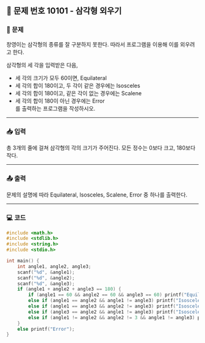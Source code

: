## 📝 문제 번호 10101 - 삼각형 외우기  

### 📌 문제
창영이는 삼각형의 종류를 잘 구분하지 못한다. 따라서 프로그램을 이용해 이를 외우려고 한다.

삼각형의 세 각을 입력받은 다음,

  - 세 각의 크기가 모두 60이면, Equilateral
  - 세 각의 합이 180이고, 두 각이 같은 경우에는 Isosceles
  - 세 각의 합이 180이고, 같은 각이 없는 경우에는 Scalene
  - 세 각의 합이 180이 아닌 경우에는 Error  
를 출력하는 프로그램을 작성하시오.

---

### 📥 입력
총 3개의 줄에 걸쳐 삼각형의 각의 크기가 주어진다. 모든 정수는 0보다 크고, 180보다 작다.

---

### 📤 출력
문제의 설명에 따라 Equilateral, Isosceles, Scalene, Error 중 하나를 출력한다.

---

### 💻 코드
```c
#include <math.h>
#include <stdlib.h>
#include <string.h>
#include <stdio.h>

int main() {
    int angle1, angle2, angle3;
    scanf("%d", &angle1);
    scanf("%d", &angle2);
    scanf("%d", &angle3);
    if (angle1 + angle2 + angle3 == 180) {
        if (angle1 == 60 && angle2 == 60 && angle3 == 60) printf("Equilateral");
        else if (angle1 == angle2 && angle1 != angle3) printf("Isosceles");
        else if (angle1 == angle3 && angle2 != angle3) printf("Isosceles");
        else if (angle3 == angle2 && angle1 != angle3) printf("Isosceles");
        else if (angle1 != angle2 && angle2 != 3 && angle1 != angle3) printf("Scalene");
    }
    else printf("Error");
}
```
